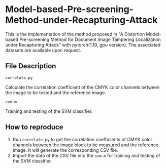 # Model-based-Pre-screening-Method-under-Recapturing-Attack
<!-- Resource for "A Distortion Model-based Pre-screening Method for Document Image Tampering Localization under Recapturing Attack" -->
This is the implementation of the method proposed in "A Distortion Model-based Pre-screening Method for Document Image Tampering Localization under Recapturing Attack" with pytorch(1.10, gpu version). The associated datasets are available upon request.

## File Description
`correlate.py`

Calculate the correlation coefficient of the CMYK color channels between the image to be tested and the reference image.
    
`svm.m`

Training and testing of the SVM classifier.

## How to reproduce
1. Run `correlate.py` to get the correlation coefficients of CMYK color channels between the image block to be measured and the reference image. It will generate the corresponding CSV file.
2. Import the data of the CSV file into the `svm.m` for training and testing of the SVM classifier.

<!-- ## Citation
If you use our code or dataset, please cite:
```

``` -->

